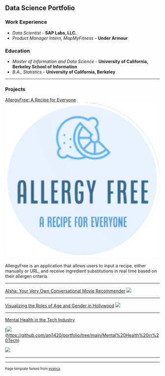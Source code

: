 ## Data Science Portfolio

### Work Experience
- _Data Scientist_ - **SAP Labs, LLC.**
- _Product Manager Intern, MapMyFitness_ - **Under Armour**

### Education
- _Master of Information and Data Science_ -  **University of California, Berkeley School of Information** 							      		        
- _B.A., Statistics_ -  **University of California, Berkeley**

---

### Projects

[AllergyFree: A Recipe for Everyone](https://anushmo.wixsite.com/allergyfree)
<img src="images/Screenshot 2023-06-08 at 10.00.06 PM.png?raw=true"/>

AllergyFree is an application that allows users to input a recipe, either manually or URL, and receive ingredient substitutions in real time based on their allergen criteria. 

---
[AIsha: Your Very Own Conversational Movie Recommender](https://github.com/anj1420/portfolio/blob/main/AIsha_Final_Paper_Mohan_Unnithan.pdf)
<img src="images/dummy_thumbnail.jpg?raw=true"/>

---
[Visualizing the Roles of Age and Gender in Hollywood](https://observablehq.com/@berkeleyvis/film-industry-dashboard-usability-study)
<img src="images/dummy_thumbnail.jpg?raw=true"/>


---
[Mental Health in the Tech Industry](https://github.com/anj1420/portfolio/tree/main/Mental%20Health%20in%20Tech)

[![](https://img.shields.io/badge/Github-View%20on%20My%20Github-blueviolet?logo=Github)(https://github.com/anj1420/portfolio/tree/main/Mental%20Health%20in%20Tech)

<img src="images/dummy_thumbnail.jpg?raw=true"/>




---




---
<p style="font-size:11px">Page template forked from <a href="https://github.com/evanca/quick-portfolio">evanca</a></p>
<!-- Remove above link if you don't want to attibute -->
